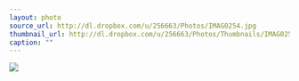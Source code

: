 ```yaml
---
layout: photo
source_url: http://dl.dropbox.com/u/256663/Photos/IMAG0254.jpg
thumbnail_url: http://dl.dropbox.com/u/256663/Photos/Thumbnails/IMAG0254.jpg
caption: ""
---
```

![](http://dl.dropbox.com/u/256663/Photos/IMAG0254.jpg)